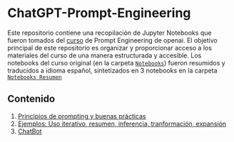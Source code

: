 # ChatGPT-Prompt-Engineering

Este repositorio contiene una recopilación de Jupyter Notebooks que fueron tomados del  [curso](https://learn.deeplearning.ai/chatgpt-prompt-eng/) de Prompt Engineering de openai. El objetivo principal de este repositorio es organizar y proporcionar acceso a los materiales del curso de una manera estructurada y accesible. Los notebooks del curso original (en la carpeta [`Notebooks`](./Notebooks)) fueron resumidos y traducidos a idioma español, sintetizados en 3 notebooks en la carpeta [`Notebooks Resumen`](./Notebooks%20Resumen)

## Contenido
1. [Principios de prompting y buenas prácticas](./Notebooks%20Resumen/1-Principios.ipynb) 
2. [Ejemplos: Uso iterativo, resumen, inferencia, tranformación, expansión](./Notebooks%20Resumen/2-Ejemplos.ipynb) 
3. [ChatBot](./Notebooks%20Resumen/3-Chatbot.ipynb) 

